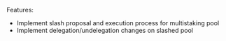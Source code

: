 Features:

- Implement slash proposal and execution process for multistaking pool
- Implement delegation/undelegation changes on slashed pool
